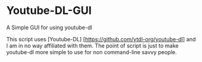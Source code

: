 # Youtube-DL-GUI
A Simple GUI for using youtube-dl

This script uses [Youtube-DL] [https://github.com/ytdl-org/youtube-dl] and I am in no way affiliated with them. The point of script is just to make youtube-dl more simple to use for non command-line savvy people.
